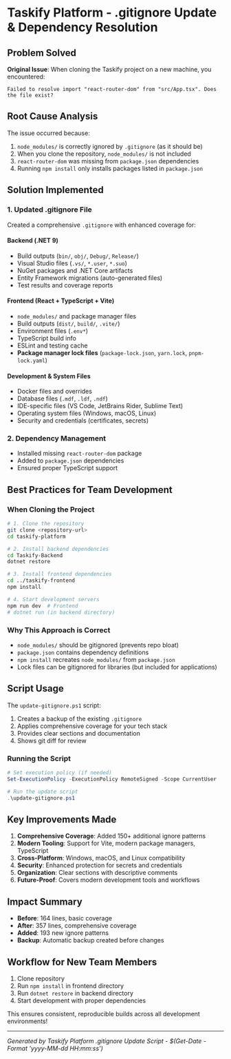 # Taskify Platform - .gitignore Update & Dependency Resolution

##  Problem Solved

**Original Issue**: When cloning the Taskify project on a new machine, you encountered:
```
Failed to resolve import "react-router-dom" from "src/App.tsx". Does the file exist?
```

##  Root Cause Analysis

The issue occurred because:
1. `node_modules/` is correctly ignored by `.gitignore` (as it should be)
2. When you clone the repository, `node_modules/` is not included
3. `react-router-dom` was missing from `package.json` dependencies
4. Running `npm install` only installs packages listed in `package.json`

##  Solution Implemented

### 1. Updated .gitignore File
Created a comprehensive `.gitignore` with enhanced coverage for:

#### Backend (.NET 9)
- Build outputs (`bin/`, `obj/`, `Debug/`, `Release/`)
- Visual Studio files (`.vs/`, `*.user`, `*.suo`)
- NuGet packages and .NET Core artifacts
- Entity Framework migrations (auto-generated files)
- Test results and coverage reports

#### Frontend (React + TypeScript + Vite)
- `node_modules/` and package manager files
- Build outputs (`dist/`, `build/`, `.vite/`)
- Environment files (`.env*`)
- TypeScript build info
- ESLint and testing cache
- **Package manager lock files** (`package-lock.json`, `yarn.lock`, `pnpm-lock.yaml`)

#### Development & System Files
- Docker files and overrides
- Database files (`.mdf`, `.ldf`, `.ndf`)
- IDE-specific files (VS Code, JetBrains Rider, Sublime Text)
- Operating system files (Windows, macOS, Linux)
- Security and credentials (certificates, secrets)

### 2. Dependency Management
- Installed missing `react-router-dom` package
- Added to `package.json` dependencies
- Ensured proper TypeScript support

##  Best Practices for Team Development

### When Cloning the Project
```bash
# 1. Clone the repository
git clone <repository-url>
cd taskify-platform

# 2. Install backend dependencies
cd Taskify-Backend
dotnet restore

# 3. Install frontend dependencies
cd ../taskify-frontend
npm install

# 4. Start development servers
npm run dev  # Frontend
# dotnet run (in backend directory)
```

### Why This Approach is Correct
-  `node_modules/` should be gitignored (prevents repo bloat)
-  `package.json` contains dependency definitions
-  `npm install` recreates `node_modules/` from `package.json`
-  Lock files can be gitignored for libraries (but included for applications)

##  Script Usage

The `update-gitignore.ps1` script:
1. Creates a backup of the existing `.gitignore`
2. Applies comprehensive coverage for your tech stack
3. Provides clear sections and documentation
4. Shows git diff for review

### Running the Script
```powershell
# Set execution policy (if needed)
Set-ExecutionPolicy -ExecutionPolicy RemoteSigned -Scope CurrentUser

# Run the update script
.\update-gitignore.ps1
```

##  Key Improvements Made

1. **Comprehensive Coverage**: Added 150+ additional ignore patterns
2. **Modern Tooling**: Support for Vite, modern package managers, TypeScript
3. **Cross-Platform**: Windows, macOS, and Linux compatibility
4. **Security**: Enhanced protection for secrets and credentials
5. **Organization**: Clear sections with descriptive comments
6. **Future-Proof**: Covers modern development tools and workflows

##  Impact Summary

- **Before**: 164 lines, basic coverage
- **After**: 357 lines, comprehensive coverage
- **Added**: 193 new ignore patterns
- **Backup**: Automatic backup created before changes

##  Workflow for New Team Members

1. Clone repository
2. Run `npm install` in frontend directory
3. Run `dotnet restore` in backend directory
4. Start development with proper dependencies

This ensures consistent, reproducible builds across all development environments!

---

*Generated by Taskify Platform .gitignore Update Script - $(Get-Date -Format 'yyyy-MM-dd HH:mm:ss')*
